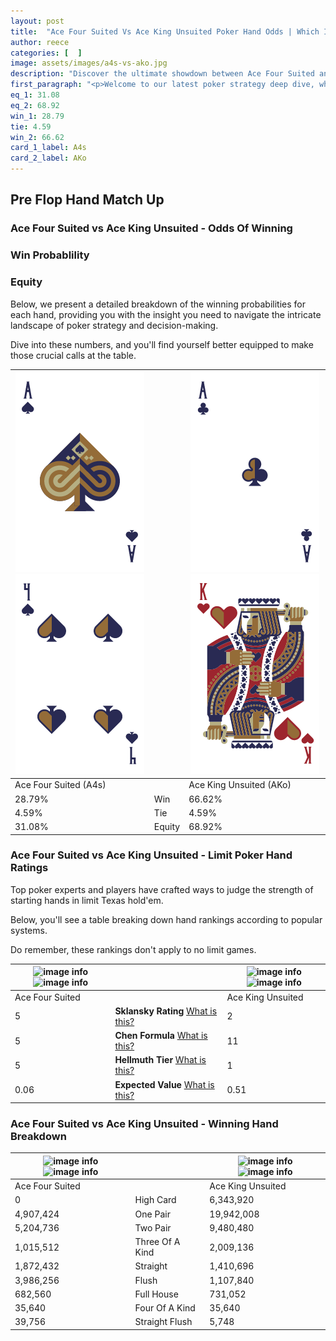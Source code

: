 ```yaml
---
layout: post
title:  "Ace Four Suited Vs Ace King Unsuited Poker Hand Odds | Which Is The Better Hand In Poker? A Complete Guide"
author: reece
categories: [  ]
image: assets/images/a4s-vs-ako.jpg
description: "Discover the ultimate showdown between Ace Four Suited and Ace King Unsuited in poker! Uncover the odds, strategies, and scenarios where one hand triumphs over the other. Get ready to up your poker game with this thrilling analysis."
first_paragraph: "<p>Welcome to our latest poker strategy deep dive, where we're pitting two distinct hands against each other in a high-stakes showdown: Ace Four Suited vs Ace King Unsuited.</p><p>In the dynamic world of poker, every decision counts, and knowing which hand holds the upper hand is key to your success at the table.</p><p>In this article, we'll dissect these two hands, explore the scenarios where one dominates the other, and equip you with the knowledge to make strategic choices that can tip the odds in your favor.</p><p>Get ready to unravel the intriguing dynamics of these poker hands and elevate your game to new heights.</p>"
eq_1: 31.08
eq_2: 68.92
win_1: 28.79
tie: 4.59
win_2: 66.62
card_1_label: A4s
card_2_label: AKo
---
```




[comment]: # (sp0)

## Pre Flop Hand Match Up

<div class="table hand-ratings" markdown="1"> 



### Ace Four Suited vs Ace King Unsuited - Odds Of Winning


  
<div class="row graphs"> 
<div class="col-lg-6">
    <h3>Win Probablility</h3>
    <canvas id="WinChart"></canvas>
</div>
<div class="col-lg-6">
    <h3>Equity</h3>
    <canvas id="EquityChart"></canvas>
</div>
</div>

  Below, we present a detailed breakdown of the winning probabilities for each hand, providing you with the insight you need to navigate the intricate landscape of poker strategy and decision-making. 

Dive into these numbers, and you'll find yourself better equipped to make those crucial calls at the table.


    
| ![image info](assets/images/hand1/a.png) ![image info](assets/images/hand1/4.png) |  | ![image info](assets/images/hand2/a.png) ![image info](assets/images/hand2/ko.png) |
| -------- | -------- | -------- |
| Ace Four Suited (A4s) |  | Ace King Unsuited (AKo) |
| 28.79% | Win | 66.62% |
| 4.59% | Tie | 4.59% |
| 31.08% | Equity | 68.92% |




[comment]: # (sp1)



### Ace Four Suited vs Ace King Unsuited - Limit Poker Hand Ratings

Top poker experts and players have crafted ways to judge the strength of starting hands in limit Texas hold'em. 

Below, you'll see a table breaking down hand rankings according to popular systems. 

Do remember, these rankings don't apply to no limit games.


    
| ![image info](https://www.riverpairs.com/assets/images/hand1/a.png) ![image info](https://www.riverpairs.com/assets/images/hand1/4.png) |  | ![image info](https://www.riverpairs.com/assets/images/hand2/a.png) ![image info](https://www.riverpairs.com/assets/images/hand2/ko.png) |
| -------- | -------- | -------- |
| Ace Four Suited |  | Ace King Unsuited |
| 5 | **Sklansky Rating** [What is this?](/sklansky-rating-explained) | 2 |
| 5 | **Chen Formula** [What is this?](/chen-formula-explained) | 11 |
| 5 | **Hellmuth Tier** [What is this?](/Hellmuth-tier-explained) | 1 |
| 0.06 | **Expected Value** [What is this?](/expected-value-explained) | 0.51 |




[comment]: # (sp2)



### Ace Four Suited vs Ace King Unsuited - Winning Hand Breakdown


    
| ![image info](https://www.riverpairs.com/assets/images/hand1/a.png) ![image info](https://www.riverpairs.com/assets/images/hand1/4.png) |  | ![image info](https://www.riverpairs.com/assets/images/hand2/a.png) ![image info](https://www.riverpairs.com/assets/images/hand2/ko.png) |
| -------- | -------- | -------- |
| Ace Four Suited |  | Ace King Unsuited |
| 0 | High Card | 6,343,920 |
| 4,907,424 | One Pair | 19,942,008 |
| 5,204,736 | Two Pair | 9,480,480 |
| 1,015,512 | Three Of A Kind | 2,009,136 |
| 1,872,432 | Straight | 1,410,696 |
| 3,986,256 | Flush | 1,107,840 |
| 682,560 | Full House | 731,052 |
| 35,640 | Four Of A Kind | 35,640 |
| 39,756 | Straight Flush | 5,748 |




[comment]: # (sp3)



</div>

[comment]: # (sp4)



[comment]: # (sp5)

